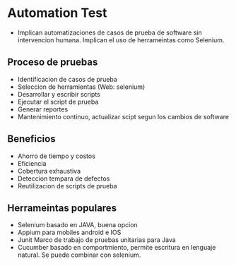 # Automation Test

* Implican automatizaciones de casos de prueba de software sin intervencion humana. Implican el uso de herrameintas como Selenium.

## Proceso de pruebas

* Identificacion de casos de prueba
* Seleccion de herramientas (Web: selenium)
* Desarrollar y escribir scripts
* Ejecutar el script de prueba
* Generar reportes
* Mantenimiento continuo, actualizar scipt segun los cambios de software

## Beneficios

* Ahorro de tiempo y costos
* Eficiencia
* Cobertura exhaustiva
* Deteccion tempara de defectos
* Reutilizacion de scripts de prueba


## Herrameintas populares

* Selenium basado en JAVA, buena opcion
* Appium para mobiles android e IOS
* Junit Marco de trabajo de pruebas unitarias para Java
* Cucumber basado en comportmiento, permite escritura en lenguaje natural. Se puede combinar con selenium.



